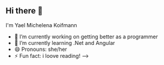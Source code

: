 ## Hi there 👋

I'm Yael Michelena Koifmann

- 🔭 I’m currently working on getting better as a programmer
- 🌱 I’m currently learning .Net and Angular
- 😄 Pronouns: she/her
- ⚡ Fun fact: i loove reading!
-->
